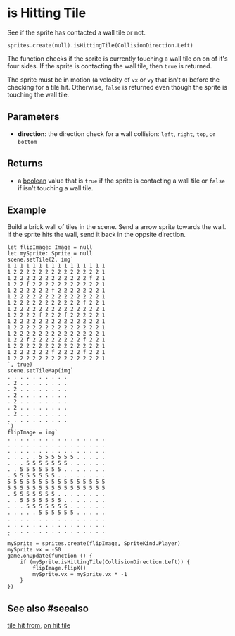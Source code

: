 # is Hitting Tile

See if the sprite has contacted a wall tile or not.

```sig
sprites.create(null).isHittingTile(CollisionDirection.Left)
```

The function checks if the sprite is currently touching a wall tile on on of it's four sides. If the sprite is contacting the wall tile, then `true` is returned.

The sprite must be in motion (a velocity of ``vx`` or ``vy`` that isn't `0`) before the checking for a tile hit. Otherwise, `false` is returned even though the sprite is touching the wall tile.

## Parameters

* **direction**: the direction check for a wall collision: ``left``, ``right``, ``top``, or ``bottom``

## Returns

* a [boolean](/types/boolean) value that is `true` if the sprite is contacting a wall tile or `false` if isn't touching a wall tile.

## Example

Build a brick wall of tiles in the scene. Send a arrow sprite towards the wall. If the sprite hits the wall, send it back in the oppsite direction.

```blocks
let flipImage: Image = null
let mySprite: Sprite = null
scene.setTile(2, img`
1 1 1 1 1 1 1 1 1 1 1 1 1 1 1 1 
1 2 2 2 2 2 2 2 2 2 2 2 2 2 2 1 
1 2 2 2 2 2 2 2 2 2 2 2 2 f 2 1 
1 2 2 f 2 2 2 2 2 2 2 2 2 2 2 1 
1 2 2 2 2 2 2 f 2 2 2 2 2 2 2 1 
1 2 2 2 2 2 2 2 2 2 2 2 2 2 2 1 
1 2 2 2 2 2 2 2 2 2 2 2 f 2 2 1 
1 2 2 2 2 2 2 2 2 2 2 2 2 2 2 1 
1 2 2 2 2 f 2 2 2 f 2 2 2 2 2 1 
1 2 2 2 2 2 2 2 2 2 2 2 2 2 2 1 
1 2 2 2 2 2 2 2 2 2 2 2 2 2 2 1 
1 2 2 2 2 2 2 2 2 2 2 2 2 2 2 1 
1 2 2 f 2 2 2 2 2 2 2 2 f 2 2 1 
1 2 2 2 2 2 2 2 2 2 2 2 2 2 2 1 
1 2 2 2 2 2 2 f 2 2 2 2 f 2 2 1 
1 2 2 2 2 2 2 2 2 2 2 2 2 2 2 1 
`, true)
scene.setTileMap(img`
. . . . . . . . . . 
. 2 . . . . . . . . 
. 2 . . . . . . . . 
. 2 . . . . . . . . 
. 2 . . . . . . . . 
. 2 . . . . . . . . 
. 2 . . . . . . . . 
. . . . . . . . . . 
`)
flipImage = img`
. . . . . . . . . . . . . . . . 
. . . . . . . . . . . . . . . . 
. . . . . . . . . . . . . . . . 
. . . . . 5 5 5 5 5 5 . . . . . 
. . . 5 5 5 5 5 5 5 . . . . . . 
. . 5 5 5 5 5 5 5 . . . . . . . 
. 5 5 5 5 5 5 5 . . . . . . . . 
5 5 5 5 5 5 5 5 5 5 5 5 5 5 5 5 
5 5 5 5 5 5 5 5 5 5 5 5 5 5 5 5 
. 5 5 5 5 5 5 5 . . . . . . . . 
. . 5 5 5 5 5 5 5 . . . . . . . 
. . . 5 5 5 5 5 5 5 . . . . . . 
. . . . . 5 5 5 5 5 5 . . . . . 
. . . . . . . . . . . . . . . . 
. . . . . . . . . . . . . . . . 
. . . . . . . . . . . . . . . . 
`
mySprite = sprites.create(flipImage, SpriteKind.Player)
mySprite.vx = -50
game.onUpdate(function () {
    if (mySprite.isHittingTile(CollisionDirection.Left)) {
        flipImage.flipX()
        mySprite.vx = mySprite.vx * -1
    }
})
```

## See also #seealso

[tile hit from](/reference/sprites/sprite/tile-hit-from),
[on hit tile](/reference/sprites/on-hit-tile)